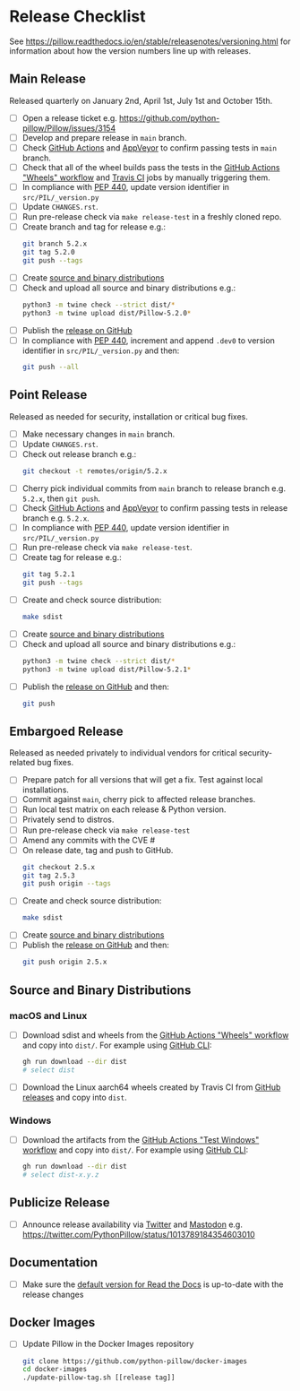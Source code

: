 # Release Checklist

See https://pillow.readthedocs.io/en/stable/releasenotes/versioning.html for
information about how the version numbers line up with releases.

## Main Release

Released quarterly on January 2nd, April 1st, July 1st and October 15th.

* [ ] Open a release ticket e.g. https://github.com/python-pillow/Pillow/issues/3154
* [ ] Develop and prepare release in `main` branch.
* [ ] Check [GitHub Actions](https://github.com/python-pillow/Pillow/actions) and [AppVeyor](https://ci.appveyor.com/project/python-pillow/Pillow) to confirm passing tests in `main` branch.
* [ ] Check that all of the wheel builds pass the tests in the [GitHub Actions "Wheels" workflow](https://github.com/python-pillow/Pillow/actions/workflows/wheels.yml) and [Travis CI](https://app.travis-ci.com/github/python-pillow/pillow) jobs by manually triggering them.
* [ ] In compliance with [PEP 440](https://peps.python.org/pep-0440/), update version identifier in `src/PIL/_version.py`
* [ ] Update `CHANGES.rst`.
* [ ] Run pre-release check via `make release-test` in a freshly cloned repo.
* [ ] Create branch and tag for release e.g.:
  ```bash
  git branch 5.2.x
  git tag 5.2.0
  git push --tags
  ```
* [ ] Create [source and binary distributions](https://github.com/python-pillow/Pillow/blob/main/RELEASING.md#source-and-binary-distributions)
* [ ] Check and upload all source and binary distributions e.g.:
  ```bash
  python3 -m twine check --strict dist/*
  python3 -m twine upload dist/Pillow-5.2.0*
  ```
* [ ] Publish the [release on GitHub](https://github.com/python-pillow/Pillow/releases)
* [ ] In compliance with [PEP 440](https://peps.python.org/pep-0440/),
      increment and append `.dev0` to version identifier in `src/PIL/_version.py` and then:
  ```bash
  git push --all
   ```
## Point Release

Released as needed for security, installation or critical bug fixes.

* [ ] Make necessary changes in `main` branch.
* [ ] Update `CHANGES.rst`.
* [ ] Check out release branch e.g.:
  ```bash
  git checkout -t remotes/origin/5.2.x
  ```
* [ ] Cherry pick individual commits from `main` branch to release branch e.g. `5.2.x`, then `git push`.
* [ ] Check [GitHub Actions](https://github.com/python-pillow/Pillow/actions) and [AppVeyor](https://ci.appveyor.com/project/python-pillow/Pillow) to confirm passing tests in release branch e.g. `5.2.x`.
* [ ] In compliance with [PEP 440](https://peps.python.org/pep-0440/), update version identifier in `src/PIL/_version.py`
* [ ] Run pre-release check via `make release-test`.
* [ ] Create tag for release e.g.:
  ```bash
  git tag 5.2.1
  git push --tags
  ```
* [ ] Create and check source distribution:
  ```bash
  make sdist
  ```
* [ ] Create [source and binary distributions](https://github.com/python-pillow/Pillow/blob/main/RELEASING.md#source-and-binary-distributions)
* [ ] Check and upload all source and binary distributions e.g.:
  ```bash
  python3 -m twine check --strict dist/*
  python3 -m twine upload dist/Pillow-5.2.1*
  ```
* [ ] Publish the [release on GitHub](https://github.com/python-pillow/Pillow/releases) and then:
  ```bash
  git push
  ```

## Embargoed Release

Released as needed privately to individual vendors for critical security-related bug fixes.

* [ ] Prepare patch for all versions that will get a fix. Test against local installations.
* [ ] Commit against `main`, cherry pick to affected release branches.
* [ ] Run local test matrix on each release & Python version.
* [ ] Privately send to distros.
* [ ] Run pre-release check via `make release-test`
* [ ] Amend any commits with the CVE #
* [ ] On release date, tag and push to GitHub.
  ```bash
  git checkout 2.5.x
  git tag 2.5.3
  git push origin --tags
  ```
* [ ] Create and check source distribution:
  ```bash
  make sdist
  ```
* [ ] Create [source and binary distributions](https://github.com/python-pillow/Pillow/blob/main/RELEASING.md#source-and-binary-distributions)
* [ ] Publish the [release on GitHub](https://github.com/python-pillow/Pillow/releases) and then:
  ```bash
  git push origin 2.5.x
  ```

## Source and Binary Distributions

### macOS and Linux
* [ ] Download sdist and wheels from the [GitHub Actions "Wheels" workflow](https://github.com/python-pillow/Pillow/actions/workflows/wheels.yml)
  and copy into `dist/`. For example using [GitHub CLI](https://github.com/cli/cli):
  ```bash
  gh run download --dir dist
  # select dist
  ```
* [ ] Download the Linux aarch64 wheels created by Travis CI from [GitHub releases](https://github.com/python-pillow/Pillow/releases)
  and copy into `dist`.

### Windows
* [ ] Download the artifacts from the [GitHub Actions "Test Windows" workflow](https://github.com/python-pillow/Pillow/actions/workflows/test-windows.yml)
  and copy into `dist/`. For example using [GitHub CLI](https://github.com/cli/cli):
  ```bash
  gh run download --dir dist
  # select dist-x.y.z
  ```

## Publicize Release

* [ ] Announce release availability via [Twitter](https://twitter.com/pythonpillow) and [Mastodon](https://fosstodon.org/@pillow) e.g. https://twitter.com/PythonPillow/status/1013789184354603010

## Documentation

* [ ] Make sure the [default version for Read the Docs](https://pillow.readthedocs.io/en/stable/) is up-to-date with the release changes

## Docker Images

* [ ] Update Pillow in the Docker Images repository
  ```bash
  git clone https://github.com/python-pillow/docker-images
  cd docker-images
  ./update-pillow-tag.sh [[release tag]]
  ```
